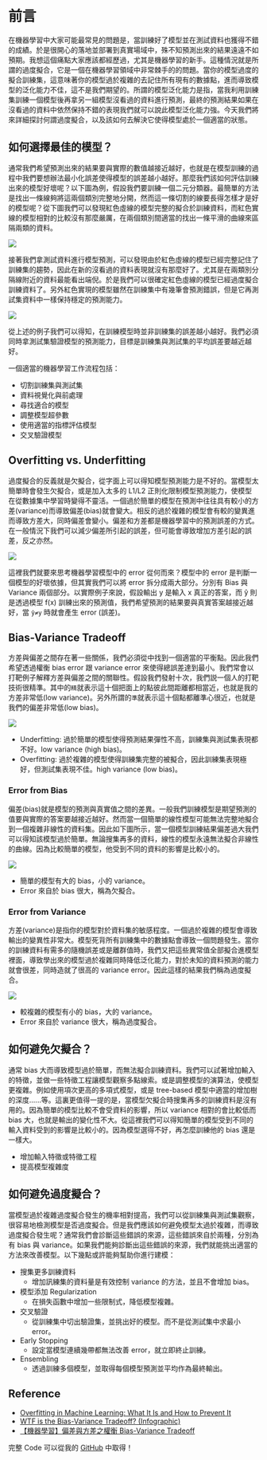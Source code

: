 # 前言
在機器學習中大家可能最常見的問題是，當訓練好了模型並在測試資料也獲得不錯的成績。於是很開心的落地並部署到真實場域中，殊不知預測出來的結果遠遠不如預期。我想這個痛點大家應該都經歷過，尤其是機器學習的新手。這種情況就是所謂的過度擬合，它是一個在機器學習領域中非常棘手的的問題。當你的模型過度的擬合訓練集，這意味著你的模型過於複雜的去記住所有現有的數據點，進而導致模型的泛化能力不佳，這不是我們期望的。所謂的模型泛化能力是指，當我利用訓練集訓練一個模型後再拿另一組模型沒看過的資料進行預測，最終的預測結果如果在沒看過的資料中依然保持不錯的表現我們就可以說此模型泛化能力強。今天我們將來詳細探討何謂過度擬合，以及該如何去解決它使得模型處於一個適當的狀態。

## 如何選擇最佳的模型？
通常我們希望預測出來的結果要與實際的數值越接近越好，也就是在模型訓練的過程中我們要想辦法最小化誤差使得模型的誤差越小越好。那麼我們該如何評估訓練出來的模型好壞呢？以下圖為例，假設我們要訓練一個二元分類器。最簡單的方法是找出一條線夠將這兩個類別完整地分開，然而這一條切割的線要長得怎樣才是好的模型呢？從下圖我們可以發現紅色虛線的模型完整的擬合於訓練資料，而紅色實線的模型相對的比較沒有那麼嚴厲，在兩個類別間適當的找出一條平滑的曲線來區隔兩類的資料。

![](./image/img01.png)

接著我們拿測試資料進行模型預測，可以發現由於紅色虛線的模型已經完整記住了訓練集的趨勢，因此在新的沒看過的資料表現就沒有那麼好了。尤其是在兩類別分隔線附近的資料最能看出端倪。於是我們可以很確定紅色虛線的模型已經過度擬合訓練資料了。另外紅色實現的模型雖然在訓練集中有幾筆會預測錯誤，但是它再測試集資料中一樣保持穩定的預測能力。

![](./image/img02.png)

從上述的例子我們可以得知，在訓練模型時並非訓練集的誤差越小越好。我們必須同時拿測試集驗證模型的預測能力，目標是訓練集與測試集的平均誤差要越近越好。

一個適當的機器學習工作流程包括：
- 切割訓練集與測試集
- 資料視覺化與前處理
- 尋找適合的模型
- 調整模型超參數
- 使用適當的指標評估模型
- 交叉驗證模型

## Overfitting vs. Underfitting
過度擬合的反義就是欠擬合，從字面上可以得知模型預測能力是不好的。當模型太簡單時會發生欠擬合，或是加入太多的 L1/L2 正則化限制模型預測能力，使模型在從數據集中學習時變得不靈活。一個過於簡單的模型在預測中往往具有較小的方差(variance)而導致偏差(bias)就會變大。相反的過於複雜的模型會有較的變異進而導致方差大，同時偏差會變小。偏差和方差都是機器學習中的預測誤差的方式。在一般情況下我們可以減少偏差所引起的誤差，但可能會導致增加方差引起的誤差，反之亦然。

![](./image/img03.png)

這裡我們就要來思考機器學習模型中的 error 從何而來？模型中的 error 是判斷一個模型的好壞依據，但其實我們可以將 error 拆分成兩大部分。分別有 Bias 與 Variance 兩個部分。以實際例子來說，假設輸出 y 是輸入 x 真正的答案，而 ŷ 則是透過模型 f(x) 訓練出來的預測值，我們希望預測的結果要與真實答案越接近越好，當 `ŷ≠y` 時就會產生 error (誤差)。

## Bias-Variance Tradeoff
方差與偏差之間存在著一些關係，我們必須從中找到一個適當的平衡點。因此我們希望透過權衡 bias error 跟 variance error 來使得總誤差達到最小。我們常會以打靶例子解釋方差與偏差之間的關聯性。假設我們發射十次，我們説一個人的打靶技術很精準。其中的`精`就表示這十個把面上的點彼此間距離都相當近，也就是我的方差非常低(low variance)。另外所謂的`準`就表示這十個點都離準心很近，也就是我們的偏差非常低(low bias)。

![](./image/img06.png)

- Underfitting: 過於簡單的模型使得預測結果彈性不高，訓練集與測試集表現都不好。low variance (high bias)。
- Overfitting: 過於複雜的模型使得訓練集完整的被擬合，因此訓練集表現極好，但測試集表現不佳。high variance (low bias)。

### Error from Bias
偏差(bias)就是模型的預測與真實值之間的差異。一般我們訓練模型是期望預測的值要與實際的答案要越接近越好。然而當一個簡單的線性模型可能無法完整地擬合到一個複雜非線性的資料集。因此如下圖所示，當一個模型訓練結果偏差過大我們可以得知該模型過於簡單。無論搜集再多的資料，線性的模型永遠無法擬合非線性的曲線。因為比較簡單的模型，他受到不同的資料的影響是比較小的。

![](./image/img04.png)

- 簡單的模型有大的 bias，小的 variance。
- Error 來自於 bias 很大，稱為欠擬合。
### Error from Variance
方差(variance)是指你的模型對於資料集的敏感程度。一個過於複雜的模型會導致輸出的變異性非常大。模型死背所有訓練集中的數據點會導致一個問題發生。當你的訓練資料有需多的隨機誤差或是離群值時，我們又把這些異常值全部擬合進模型裡面，導致學出來的模型過於複雜同時降低泛化能力，對於未知的資料預測的能力就會很差，同時造就了很高的 variance error。因此這樣的結果我們稱為過度擬合。

![](./image/img05.png)

- 較複雜的模型有小的 bias，大的 variance。
- Error 來自於 variance 很大，稱為過度擬合。

## 如何避免欠擬合？
通常 bias 大而導致模型過於簡單，而無法擬合訓練資料。我們可以試著增加輸入的特徵，並做一些特徵工程讓模型觀察多點線索。或是調整模型的演算法，使模型更複雜。例如使用項次更高的多項式模型，或是 tree-based 模型中適當的增加樹的深度......等。這裏更值得一提的是，當模型欠擬合時搜集再多的訓練資料是沒有用的。因為簡單的模型比較不會受資料的影響，所以 variance 相對的會比較低而 bias 大，也就是輸出的變化性不大。從這裡我們可以得知簡單的模型受到不同的輸入資料受到的影響是比較小的。因為模型選得不好，再怎麼訓練他的 bias 還是一樣大。

- 增加輸入特徵或特徵工程
- 提高模型複雜度

## 如何避免過度擬合？
當模型過於複雜過度擬合發生的機率相對提高，我們可以從訓練集與測試集觀察，很容易地檢測模型是否過度擬合。但是我們應該如何避免模型太過於複雜，而導致過度擬合發生呢？通常我們會診斷這些錯誤的來源，這些錯誤來自於兩種，分別為有 bias 與 variance。如果我們能夠診斷出這些錯誤的來源，我們就能挑出適當的方法來改善模型。以下幾點或許能夠幫助你進行建模：

- 搜集更多訓練資料
    - 增加訊練集的資料量是有效控制 variance 的方法，並且不會增加 bias。
- 模型添加 Regularization
    - 在損失函數中增加一些限制式，降低模型複雜。
- 交叉驗證
    - 從訓練集中切出驗證集，並挑出好的模型。而不是從測試集中求最小 error。
- Early Stopping
    - 設定當模型連續幾帶都無法改善 error，就立即終止訓練。
- Ensembling
    - 透過訓練多個模型，並取得每個模型預測並平均作為最終輸出。



## Reference
- [Overfitting in Machine Learning: What It Is and How to Prevent It](https://elitedatascience.com/overfitting-in-machine-learning)
- [WTF is the Bias-Variance Tradeoff? (Infographic)](https://elitedatascience.com/bias-variance-tradeoff)
- [【機器學習】偏差與方差之權衡 Bias-Variance Tradeoff](https://jason-chen-1992.weebly.com/home/-bias-variance-tradeoff)


完整 Code 可以從我的 [GitHub](https://github.com/1010code/python-outliers-clean) 中取得！
